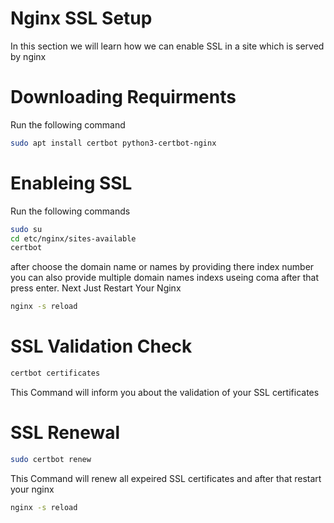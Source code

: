 # Nginx SSL Setup

In this section we will learn how we can enable SSL in a site which is served by nginx

# Downloading Requirments
Run the following command 

```bash
sudo apt install certbot python3-certbot-nginx
```

# Enableing SSL
Run the following commands

```bash
sudo su
cd etc/nginx/sites-available
certbot  
```
after choose the domain name or names by providing there index number you can also provide multiple domain names indexs useing coma
after that press enter.
Next Just Restart Your Nginx

```bash
nginx -s reload
```
# SSL Validation Check

```bash
certbot certificates
```
This Command will inform you about the validation of your SSL certificates

# SSL Renewal

```bash
sudo certbot renew 
```
This Command will renew all expeired SSL certificates and after that restart your nginx

```bash
nginx -s reload
```
